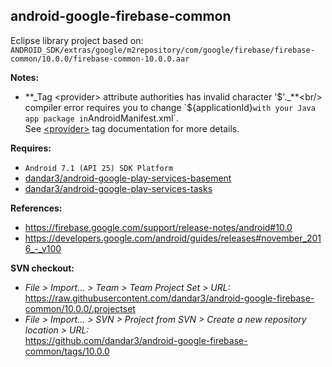 ## android-google-firebase-common

Eclipse library project based on:<br/>
`ANDROID_SDK/extras/google/m2repository/com/google/firebase/firebase-common/10.0.0/firebase-common-10.0.0.aar`

**Notes:**
- **_Tag &lt;provider&gt; attribute authorities has invalid character '$'._**<br/>
compiler error requires you to change `${applicationId}` with your Java app package in `AndroidManifest.xml`.<br/>
See [&lt;provider&gt;](https://developer.android.com/guide/topics/manifest/provider-element.html) tag documentation for more details.


**Requires:**
- `Android 7.1 (API 25) SDK Platform`
- [dandar3/android-google-play-services-basement](https://github.com/dandar3/android-google-play-services-basement/tree/10.0.0)
- [dandar3/android-google-play-services-tasks](https://github.com/dandar3/android-google-play-services-tasks/tree/10.0.0)

**References:**
- https://firebase.google.com/support/release-notes/android#10.0
- https://developers.google.com/android/guides/releases#november_2016_-_v100

**SVN checkout:**
- _File > Import... > Team > Team Project Set > URL:_<br/>
  https://raw.githubusercontent.com/dandar3/android-google-firebase-common/10.0.0/.projectset
- _File > Import... > SVN > Project from SVN > Create a new repository location > URL:_<br/> 
  https://github.com/dandar3/android-google-firebase-common/tags/10.0.0
